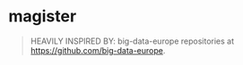 # magister

> HEAVILY INSPIRED BY: big-data-europe repositories at <https://github.com/big-data-europe>.
